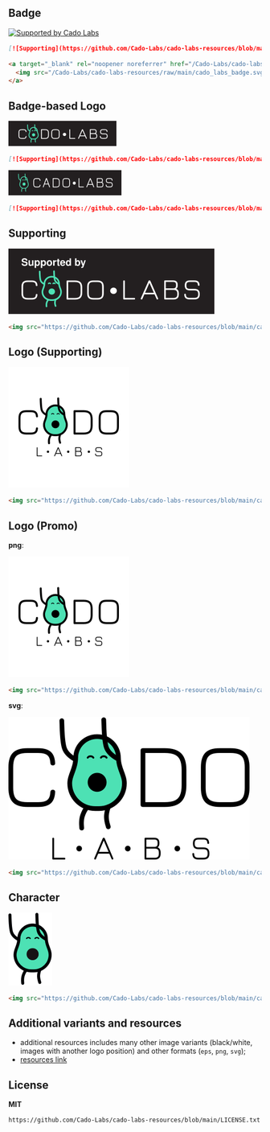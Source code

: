 ## Badge

<a target="_blank" href="https://github.com/Cado-Labs">
  <img src="/Cado-Labs/cado-labs-resources/raw/main/cado_labs_badge.svg" alt="Supported by Cado Labs" style="max-width: 100%; height: 20px">
</a>

```markdown
[![Supporting](https://github.com/Cado-Labs/cado-labs-resources/blob/main/cado_labs_badge.svg)](https://github.com/Cado-Labs/)
```

```html
<a target="_blank" rel="noopener noreferrer" href="/Cado-Labs/cado-labs-resources/blob/main/cado_labs_badge.svg">
  <img src="/Cado-Labs/cado-labs-resources/raw/main/cado_labs_badge.svg" alt="Supported by Cado Labs" style="max-width: 100%; height: 20px">
</a>
```

## Badge-based Logo

<img src="cado_labs_badge_medium.png" alt="Supported by Cado Labs" />

```markdown
[![Supporting](https://github.com/Cado-Labs/cado-labs-resources/blob/main/cado_labs_badge_medium.png)](https://github.com/Cado-Labs/)
```

<img src="cado_labs_badge_medium_outside.png" alt="Supported by Cado Labs" />

```markdown
[![Supporting](https://github.com/Cado-Labs/cado-labs-resources/blob/main/cado_labs_badge_medium_outside.png)](https://github.com/Cado-Labs/)
```

## Supporting

<img src="cado_labs_supporting.svg" alt="Supported by Cado Labs" />

```html
<img src="https://github.com/Cado-Labs/cado-labs-resources/blob/main/cado_labs_supporting.svg" alt="Supported by Cado Labs" />
```

## Logo (Supporting)

<img src="cado_labs_promo_logo.png" alt="Supported by Cado Labs" />

```html
<img src="https://github.com/Cado-Labs/cado-labs-resources/blob/main/cado_labs_logo.png" alt="Supported by Cado Labs" />
```

## Logo (Promo)

**png**:

<img src="cado_labs_promo_logo.png" alt="Supported by Cado Labs" />

```html
<img src="https://github.com/Cado-Labs/cado-labs-resources/blob/main/cado_labs_promo_logo.png" alt="Cado Labs" />
```

**svg**:

<img src="cado_labs_promo_logo.svg" alt="Supported by Cado Labs" />

```html
<img src="https://github.com/Cado-Labs/cado-labs-resources/blob/main/cado_labs_promo_logo.svg" alt="Cado Labs" />
```

## Character

<img src="cado_labs_character.png" alt="Supported by Cado Labs" />

```html
<img src="https://github.com/Cado-Labs/cado-labs-resources/blob/main/cado_labs_character.png" alt="Cado Labs" />
```

## Additional variants and resources

- additional resources includes many other image variants (black/white, images with another logo position) and other formats (`eps`, `png`, `svg`);
- [resources link](https://github.com/Cado-Labs/cado-labs-resources/tree/main/__raw_resources)

## License

**MIT**

```
https://github.com/Cado-Labs/cado-labs-resources/blob/main/LICENSE.txt
```

